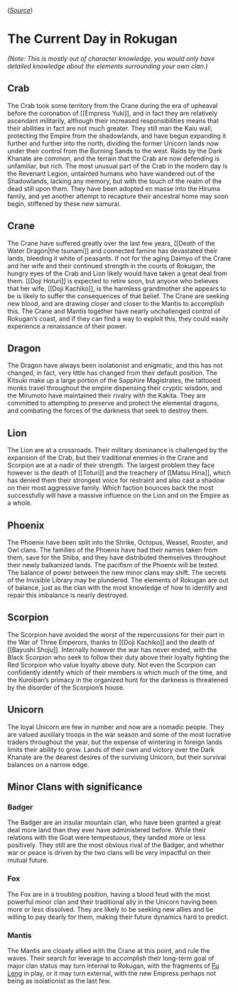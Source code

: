 (*[Source](https://docs.google.com/document/d/12K7Pqj-iiqSb60n0vsfpQUpA2v67WfsCRxCgkyoLhzE/edit)*)
# The Current Day in Rokugan
*(Note: This is mostly out of character knowledge, you would only have detailed knowledge about the elements surrounding your own clan.)*
## Crab
The Crab took some territory from the Crane during the era of upheaval before the coronation of [[Empress Yuki]], and in fact they are relatively ascendant militarily, although their increased responsibilities means that their abilities in fact are not much greater. They still man the Kaiu wall, protecting the Empire from the shadowlands, and have begun expanding it further and further into the north, dividing the former Unicorn lands now under their control from the Burning Sands to the west. Raids by the Dark Khanate are common, and the terrain that the Crab are now defending is unfamiliar, but rich.
The most unusual part of the Crab in the modern day is the Revenant Legion, untainted humans who have wandered out of the Shadowlands, lacking any memory, but with the touch of the realm of the dead still upon them. They have been adopted en masse into the Hiruma family, and yet another attempt to recapture their ancestral home may soon begin, stiffened by these new samurai.
## Crane
The Crane have suffered greatly over the last few years, [[Death of the Water Dragon|the tsunami]] and connected famine has devastated their lands, bleeding it white of peasants. If not for the aging Daimyo of the Crane and her wife and their continued strength in the courts of Rokugan, the hungry eyes of the Crab and Lion likely would have taken a great deal from them. [[Doji Hoturi]] is expected to retire soon, but anyone who believes that her wife, [[Doji Kachiko]], is the harmless grandmother she appears to be is likely to suffer the consequences of that belief.
The Crane are seeking new blood, and are drawing closer and closer to the Mantis to accomplish this. The Crane and Mantis together have nearly unchallenged control of Rokugan’s coast, and if they can find a way to exploit this, they could easily experience a renaissance of their power.
## Dragon
The Dragon have always been isolationist and enigmatic, and this has not changed, in fact, very little has changed from their default position. The Kitsuki make up a large portion of the Sapphire Magistrates, the tattooed monks travel throughout the empire dispensing their cryptic wisdom, and the Mirumoto have maintained their rivalry with the Kakita. They are committed to attempting to preserve and protect the elemental dragons, and combating the forces of the darkness that seek to destroy them.
## Lion
The Lion are at a crossroads. Their military dominance is challenged by the expansion of the Crab, but their traditional enemies in the Crane and Scorpion are at a nadir of their strength. The largest problem they face however is the death of [[Toturi]] and the treachery of [[Matsu Hina]], which has denied them their strongest voice for restraint and also cast a shadow on their most aggressive family. Which faction bounces back the most successfully will have a massive influence on the Lion and on the Empire as a whole.
## Phoenix
The Phoenix have been split into the Shrike, Octopus, Weasel, Rooster, and Owl clans. The families of the Phoenix have had their names taken from them, save for the Shiba, and they have distributed themselves throughout their newly balkanized lands. The pacifism of the Phoenix will be tested. The balance of power between the new minor clans may shift. The secrets of the Invisible Library may be plundered. The elements of Rokugan are out of balance, just as the clan with the most knowledge of how to identify and repair this imbalance is nearly destroyed. 
## Scorpion
The Scorpion have avoided the worst of the repercussions for their part in the War of Three Emperors, thanks to [[Doji Kachiko]] and the death of [[Bayushi Shoju]]. Internally however the war has never ended, with the Black Scorpion who seek to follow their duty above their loyalty fighting the Red Scorpion who value loyalty above duty. Not even the Scorpion can confidently identify which of their members is which much of the time, and the Kuroiban’s primacy in the organized hunt for the darkness is threatened by the disorder of the Scorpion’s house.
## Unicorn
The loyal Unicorn are few in number and now are a nomadic people. They are valued auxiliary troops in the war season and some of the most lucrative traders throughout the year, but the expense of wintering in foreign lands limits their ability to grow. Lands of their own and victory over the Dark Khanate are the dearest desires of the surviving Unicorn, but their survival balances on a narrow edge.
## Minor Clans with significance
### Badger
The Badger are an insular mountain clan, who have been granted a great deal more land than they ever have administered before. While their relations with the Goat were tempestuous, they landed more or less positively. They still are the most obvious rival of the Badger, and whether war or peace is driven by the two clans will be very impactful on their mutual future.
### Fox
The Fox are in a troubling position, having a blood feud with the most powerful minor clan and their traditional ally in the Unicorn having been more or less dissolved. They are likely to be seeking new allies and be willing to pay dearly for them, making their future dynamics hard to predict.
### Mantis
The Mantis are closely allied with the Crane at this point, and rule the waves. Their search for leverage to accomplish their long-term goal of major clan status may turn internal to Rokugan, with the fragments of [Fu Leng](https://l5r.fandom.com/wiki/Fu_Leng) in play, or it may turn external, with the new Empress perhaps not being as isolationist as the last few.